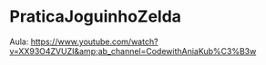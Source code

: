 # PraticaJoguinhoZelda
Aula:  https://www.youtube.com/watch?v=XX93O4ZVUZI&amp;ab_channel=CodewithAniaKub%C3%B3w
